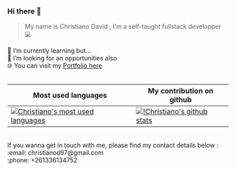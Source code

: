 ### Hi there 👋
> My name is Christiano David , 
> I'm a self-taught fullstack developper 	:computer:
<!--
**ChristianoDc7/ChristianoDc7** is a ✨ _special_ ✨ repository because its `README.md` (this file) appears on your GitHub profile.

Here are some ideas to get you started:

- 🔭 I’m currently working on ...
- 🌱 I’m currently learning ...
- 👯 I’m looking to collaborate on ...
- 🤔 I’m looking for help with ...
- 💬 Ask me about ...
- 📫 How to reach me: ...
- 😄 Pronouns: ...
- ⚡ Fun fact: ...
-->
🌱 I’m currently learning but... <br>
:briefcase: I’m looking for an opportunities also <br>
🌐 You can visit my <a href="https://christianodc7.github.io/">Portfolio here</a> <br><br>

 Most used languages    | My contribution on github |
 -----------------------| --------------------------|
[![Christiano's most used languages](https://github-readme-stats.vercel.app/api/top-langs/?username=ChristianoDc7&show_icons=true&layout=compact&hide=css,html,hack&langs_count=20)](https://github.com/ChristianoDc7) | [![!Christiano's github stats](https://github-readme-stats.vercel.app/api?username=christianodc7&show_icons=true&theme=merko)](https://github.com/ChristianoDc7) |

<br>
If you wanna get in touch with me, please find my contact details below : <br>
:email: christianod97@gmail.com <br>
:phone: +261336134752
